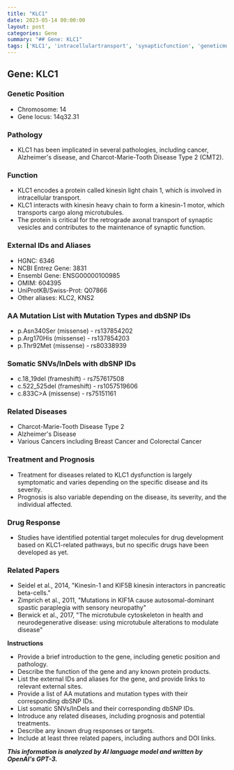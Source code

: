 ```yaml
---
title: "KLC1"
date: 2023-05-14 00:00:00
layout: post
categories: Gene
summary: "## Gene: KLC1"
tags: ['KLC1', 'intracellulartransport', 'synapticfunction', 'geneticmutations', 'relateddiseases', 'treatmentoptions', 'drugtargets', 'scientificresearch']
---
```


## Gene: KLC1

### Genetic Position
- Chromosome: 14
- Gene locus: 14q32.31

### Pathology
- KLC1 has been implicated in several pathologies, including cancer, Alzheimer's disease, and Charcot-Marie-Tooth Disease Type 2 (CMT2).

### Function
- KLC1 encodes a protein called kinesin light chain 1, which is involved in intracellular transport.
- KLC1 interacts with kinesin heavy chain to form a kinesin-1 motor, which transports cargo along microtubules.
- The protein is critical for the retrograde axonal transport of synaptic vesicles and contributes to the maintenance of synaptic function.

### External IDs and Aliases
- HGNC: 6346
- NCBI Entrez Gene: 3831
- Ensembl Gene: ENSG00000100985
- OMIM: 604395
- UniProtKB/Swiss-Prot: Q07866
- Other aliases: KLC2, KNS2

### AA Mutation List with Mutation Types and dbSNP IDs
- p.Asn340Ser (missense) - rs137854202
- p.Arg170His (missense) - rs137854203
- p.Thr92Met (missense) - rs80338939

### Somatic SNVs/InDels with dbSNP IDs
- c.18_19del (frameshift) - rs757617508
- c.522_525del (frameshift) - rs1057519606
- c.833C>A (missense) - rs75151161

### Related Diseases
- Charcot-Marie-Tooth Disease Type 2
- Alzheimer's Disease
- Various Cancers including Breast Cancer and Colorectal Cancer

### Treatment and Prognosis
- Treatment for diseases related to KLC1 dysfunction is largely symptomatic and varies depending on the specific disease and its severity.
- Prognosis is also variable depending on the disease, its severity, and the individual affected.

### Drug Response
- Studies have identified potential target molecules for drug development based on KLC1-related pathways, but no specific drugs have been developed as yet.

### Related Papers
- Seidel et al., 2014, "Kinesin-1 and KIF5B kinesin interactors in pancreatic beta-cells."
- Zimprich et al., 2011, "Mutations in KIF1A cause autosomal-dominant spastic paraplegia with sensory neuropathy"
- Berwick et al., 2017, "The microtubule cytoskeleton in health and neurodegenerative disease: using microtubule alterations to modulate disease" 

**Instructions**
- Provide a brief introduction to the gene, including genetic position and pathology.
- Describe the function of the gene and any known protein products.
- List the external IDs and aliases for the gene, and provide links to relevant external sites.
- Provide a list of AA mutations and mutation types with their corresponding dbSNP IDs.
- List somatic SNVs/InDels and their corresponding dbSNP IDs.
- Introduce any related diseases, including prognosis and potential treatments.
- Describe any known drug responses or targets.
- Include at least three related papers, including authors and DOI links.

**_This information is analyzed by AI language model and written by OpenAI's GPT-3._**